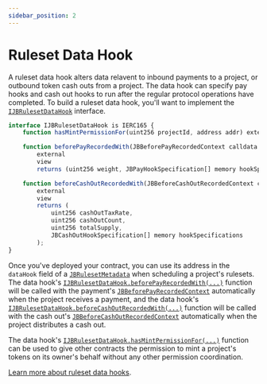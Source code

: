 ```yaml
---
sidebar_position: 2
---
```


# Ruleset Data Hook

A ruleset data hook alters data relavent to inbound payments to a project, or outbound token cash outs from a project. The data hook can specify pay hooks and cash out hooks to run after the regular protocol operations have completed. To build a ruleset data hook, you'll want to implement the [`IJBRulesetDataHook`](/docs/dev/v5/api/core/interfaces/IJBRulesetDataHook.md) interface. 

```javascript
interface IJBRulesetDataHook is IERC165 {
    function hasMintPermissionFor(uint256 projectId, address addr) external view returns (bool flag);

    function beforePayRecordedWith(JBBeforePayRecordedContext calldata context)
        external
        view
        returns (uint256 weight, JBPayHookSpecification[] memory hookSpecifications);

    function beforeCashOutRecordedWith(JBBeforeCashOutRecordedContext calldata context)
        external
        view
        returns (
            uint256 cashOutTaxRate,
            uint256 cashOutCount,
            uint256 totalSupply,
            JBCashOutHookSpecification[] memory hookSpecifications
        );
}
```

Once you've deployed your contract, you can use its address in the `dataHook` field of a [`JBRulesetMetadata`](/docs/dev/v5/api/core/structs/JBRulesetMetadata.md) when scheduling a project's rulesets. The data hook's [`IJBRulesetDataHook.beforePayRecordedWith(...)`](/docs/dev/v5/api/core/interfaces/IJBRulesetDataHook.md#beforepayrecordedwith) function will be called with the payment's [`JBBeforePayRecordedContext`](/docs/dev/v5/api/core/structs/JBBeforePayRecordedContext.md) automatically when the project receives a payment, and the data hook's [`IJBRulesetDataHook.beforeCashOutRecordedWith(...)`](/docs/dev/v5/api/core/interfaces/IJBRulesetDataHook.md#beforecashoutrecordedwith) function will be called with the cash out's [`JBBeforeCashOutRecordedContext`](/docs/dev/v5/api/core/structs/JBBeforeCashOutRecordedContext.md) automatically when the project distributes a cash out.

The data hook's [`IJBRulesetDataHook.hasMintPermissionFor(...)`](/docs/dev/v5/api/core/interfaces/IJBRulesetDataHook.md#hasmintpermissionfor) function can be used to give other contracts the permission to mint a project's tokens on its owner's behalf without any other permission coordination. 


[Learn more about ruleset data hooks](/docs/dev/v5/learn/glossary/ruleset-data-hook.md).
